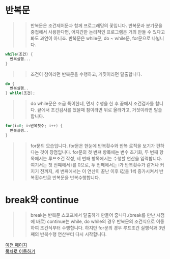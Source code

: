 # 반복문

>> 반복문은 조건제어문과 함께 프로그래밍의 꽃입니다.
>> 반복문과 분기문을 중첩해서 사용한다면, 어지간한 논리적인
>> 프로그램은 거의 만들 수 있다고 봐도 과언이 아니죠.
>> 반복문은 while문, do ~ while문, for문으로 나뉩니다.

```C
while(조건) {
  반복실행...
}
```
>> 조건이 참이라면 반복문을 수행하고, 거짓이라면 탈출합니다.

```C
do {
  반복실행..
} while(조건);
```
>> do while문은 조금 특이한데, 먼저 수행을 한 후 끝에서 조건검사를 합니다.
>> 끝에서 조건검사를 했을때 참이라면 위로 올라가고, 거짓이라면 탈출합니다.

```C
for(i=0; i<반복횟수; i++) {
  반복실행..
}
```
>> for문의 모습입니다. for문은 한눈에 반복횟수와 반복 로직을
>> 보기가 편하다는 것이 장점입니다.
>> for문의 첫 번쨰 항목에는 변수 초기화, 
>> 두 번째 항목에서는 루프조건 작성,
>> 세 번째 항목에서는 수행할 연산을 입력합니다.
>> 여기서는 첫 번쨰에서 i를 0으로,
>> 두 번째에서는 i가 반복횟수가 같거나 커지기 전까지,
>> 세 번째에서는 이 연산이 끝난 이후 i값을 1씩 증가시켜서
>> 반복횟수만큼 반복문을 반복수행합니다.

# break와 continue
>> break는 반복문 스코프에서 탈출하게 만들어 줍니다.(break를 만난 시점에 바로)
>> continue는 while, do while의 경우 반복문의 조건식으로 이동하여 조건식부터 수행합니다.
>> 하지만 for문의 경우 루프조건 실행식과 3번쨰의 반복수행 연산부터 다시 시작합니다.

[이전 페이지](https://github.com/Nighthom/Files/tree/main/Study/C/lesson/%EC%A1%B0%EA%B1%B4%EB%B6%84%EA%B8%B0%EB%AC%B8)  
[목차로 이동하기](https://github.com/Nighthom/Files/tree/main/Study/C)
